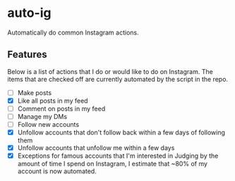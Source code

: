 # auto-ig
Automatically do common Instagram actions.

## Features
Below is a list of actions that I do or would like to do on Instagram. The items that are checked off are currently automated by the script in the repo.
- [ ] Make posts
- [x] Like all posts in my feed
- [ ] Comment on posts in my feed
- [ ] Manage my DMs
- [ ] Follow new accounts
- [x] Unfollow accounts that don't follow back within a few days of following them
- [x] Unfollow accounts that unfollow me within a few days
- [x] Exceptions for famous accounts that I'm interested in
Judging by the amount of time I spend on Instagram, I estimate that ~80% of my account is now automated.
